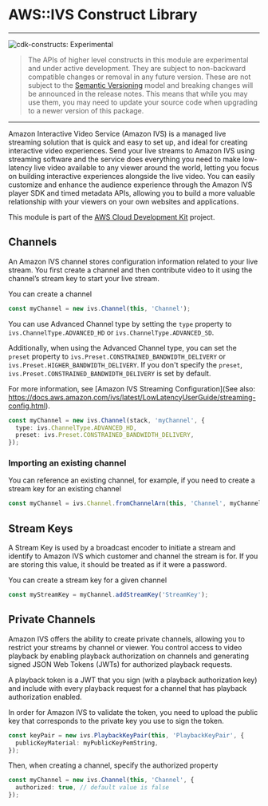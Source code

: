 # AWS::IVS Construct Library
<!--BEGIN STABILITY BANNER-->

---

![cdk-constructs: Experimental](https://img.shields.io/badge/cdk--constructs-experimental-important.svg?style=for-the-badge)

> The APIs of higher level constructs in this module are experimental and under active development.
> They are subject to non-backward compatible changes or removal in any future version. These are
> not subject to the [Semantic Versioning](https://semver.org/) model and breaking changes will be
> announced in the release notes. This means that while you may use them, you may need to update
> your source code when upgrading to a newer version of this package.

---

<!--END STABILITY BANNER-->

Amazon Interactive Video Service (Amazon IVS) is a managed live streaming
solution that is quick and easy to set up, and ideal for creating interactive
video experiences. Send your live streams to Amazon IVS using streaming software
and the service does everything you need to make low-latency live video
available to any viewer around the world, letting you focus on building
interactive experiences alongside the live video. You can easily customize and
enhance the audience experience through the Amazon IVS player SDK and timed
metadata APIs, allowing you to build a more valuable relationship with your
viewers on your own websites and applications.

This module is part of the [AWS Cloud Development Kit](https://github.com/aws/aws-cdk) project.

## Channels

An Amazon IVS channel stores configuration information related to your live
stream. You first create a channel and then contribute video to it using the
channel’s stream key to start your live stream.

You can create a channel

```ts
const myChannel = new ivs.Channel(this, 'Channel');
```

You can use Advanced Channel type by setting the `type` property to
`ivs.ChannelType.ADVANCED_HD` or `ivs.ChannelType.ADVANCED_SD`.

Additionally, when using the Advanced Channel type, you can set
the `preset` property to `ivs.Preset.CONSTRAINED_BANDWIDTH_DELIVERY`
or `ivs.Preset.HIGHER_BANDWIDTH_DELIVERY`.
If you don't specify the `preset`, `ivs.Preset.CONSTRAINED_BANDWIDTH_DELIVERY` is set by default.

For more information, see [Amazon IVS Streaming Configuration](See also: https://docs.aws.amazon.com/ivs/latest/LowLatencyUserGuide/streaming-config.html).

```ts
const myChannel = new ivs.Channel(stack, 'myChannel', {
  type: ivs.ChannelType.ADVANCED_HD,
  preset: ivs.Preset.CONSTRAINED_BANDWIDTH_DELIVERY,
});
```


### Importing an existing channel

You can reference an existing channel, for example, if you need to create a
stream key for an existing channel

```ts
const myChannel = ivs.Channel.fromChannelArn(this, 'Channel', myChannelArn);
```

## Stream Keys

A Stream Key is used by a broadcast encoder to initiate a stream and identify
to Amazon IVS which customer and channel the stream is for. If you are
storing this value, it should be treated as if it were a password.

You can create a stream key for a given channel

```ts fixture=with-channel
const myStreamKey = myChannel.addStreamKey('StreamKey');
```

## Private Channels

Amazon IVS offers the ability to create private channels, allowing
you to restrict your streams by channel or viewer. You control access
to video playback by enabling playback authorization on channels and
generating signed JSON Web Tokens (JWTs) for authorized playback requests.

A playback token is a JWT that you sign (with a playback authorization key)
and include with every playback request for a channel that has playback
authorization enabled.

In order for Amazon IVS to validate the token, you need to upload
the public key that corresponds to the private key you use to sign the token.

```ts
const keyPair = new ivs.PlaybackKeyPair(this, 'PlaybackKeyPair', {
  publicKeyMaterial: myPublicKeyPemString,
});
```

Then, when creating a channel, specify the authorized property

```ts
const myChannel = new ivs.Channel(this, 'Channel', {
  authorized: true, // default value is false
});
```
